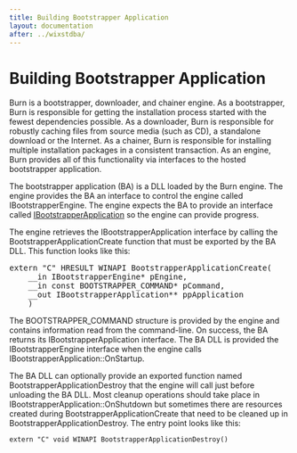 ```yaml
---
title: Building Bootstrapper Application
layout: documentation
after: ../wixstdba/
---
```

# Building Bootstrapper Application

Burn is a bootstrapper, downloader, and chainer engine. As a bootstrapper, Burn is responsible for getting the installation process started with the fewest dependencies possible. As a downloader, Burn is responsible for robustly caching files from source media (such as CD), a standalone download or the Internet. As a chainer, Burn is responsible for installing multiple installation packages in a consistent transaction. As an engine, Burn provides all of this functionality via interfaces to the hosted bootstrapper application.

The bootstrapper application (BA) is a DLL loaded by the Burn engine. The engine provides the BA an interface to control the engine called IBootstrapperEngine. The engine expects the BA to provide an interface called <a href="bootstrapper_application_interface.htm">IBootstrapperApplication</a> so the engine can provide progress.

The engine retrieves the IBootstrapperApplication interface by calling the BootstrapperApplicationCreate function that must be exported by the BA DLL. This function looks like this:

<pre>extern &quot;C&quot; HRESULT WINAPI BootstrapperApplicationCreate(
    __in IBootstrapperEngine* pEngine,
    __in const BOOTSTRAPPER_COMMAND* pCommand,
    __out IBootstrapperApplication** ppApplication
    )</pre>

The BOOTSTRAPPER_COMMAND structure is provided by the engine and contains information read from the command-line. On success, the BA returns its IBootstrapperApplication interface. The BA DLL is provided the IBootstrapperEngine interface when the engine calls IBootstrapperApplication::OnStartup.

The BA DLL can optionally provide an exported function named BootstrapperApplicationDestroy that the engine will call just before unloading the BA DLL. Most cleanup operations should take place in IBootstrapperApplication::OnShutdown but sometimes there are resources created during BootstrapperApplicationCreate that need to be cleaned up in BootstrapperApplicationDestroy. The entry point looks like this:

    extern "C" void WINAPI BootstrapperApplicationDestroy()
